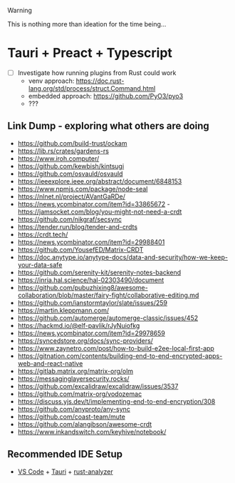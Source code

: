 > [!WARNING]  
> This is nothing more than ideation for the time being...

# Tauri + Preact + Typescript

- [ ] Investigate how running plugins from Rust could work
  - venv approach: https://doc.rust-lang.org/std/process/struct.Command.html
  - embedded approach: https://github.com/PyO3/pyo3
  - ???

## Link Dump - exploring what others are doing

- https://github.com/build-trust/ockam
- https://lib.rs/crates/gardens-rs
- https://www.iroh.computer/
- https://github.com/kewbish/kintsugi
- https://github.com/osvauld/osvauld
- https://ieeexplore.ieee.org/abstract/document/6848153
- https://www.npmjs.com/package/node-seal
- https://nlnet.nl/project/AVantGaRDe/
- https://news.ycombinator.com/item?id=33865672 - https://jamsocket.com/blog/you-might-not-need-a-crdt
- https://github.com/nikgraf/secsync
- https://tender.run/blog/tender-and-crdts
- https://crdt.tech/
- https://news.ycombinator.com/item?id=29988401
- https://github.com/YousefED/Matrix-CRDT
- https://doc.anytype.io/anytype-docs/data-and-security/how-we-keep-your-data-safe
- https://github.com/serenity-kit/serenity-notes-backend
- https://inria.hal.science/hal-02303490/document
- https://github.com/pubuzhixing8/awesome-collaboration/blob/master/fairy-fight/collaborative-editing.md
- https://github.com/ianstormtaylor/slate/issues/259
- https://martin.kleppmann.com/
- https://github.com/automerge/automerge-classic/issues/452
- https://hackmd.io/@elf-pavlik/rJyNuiofkg
- https://news.ycombinator.com/item?id=29978659
- https://syncedstore.org/docs/sync-providers/
- https://www.zaynetro.com/post/how-to-build-e2ee-local-first-app
- https://gitnation.com/contents/building-end-to-end-encrypted-apps-web-and-react-native
- https://gitlab.matrix.org/matrix-org/olm
- https://messaginglayersecurity.rocks/
- https://github.com/excalidraw/excalidraw/issues/3537
- https://github.com/matrix-org/vodozemac
- https://discuss.yjs.dev/t/implementing-end-to-end-encryption/308
- https://github.com/anyproto/any-sync
- https://github.com/coast-team/mute
- https://github.com/alangibson/awesome-crdt
- https://www.inkandswitch.com/keyhive/notebook/

## Recommended IDE Setup

- [VS Code](https://code.visualstudio.com/) + [Tauri](https://marketplace.visualstudio.com/items?itemName=tauri-apps.tauri-vscode) + [rust-analyzer](https://marketplace.visualstudio.com/items?itemName=rust-lang.rust-analyzer)
